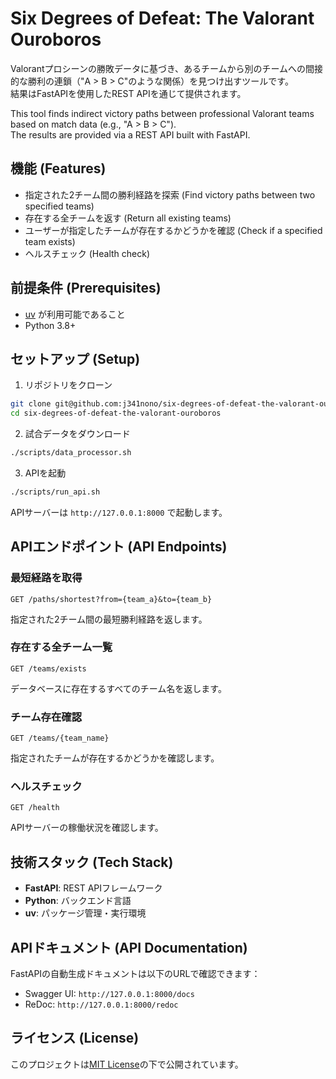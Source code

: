 # Six Degrees of Defeat: The Valorant Ouroboros

Valorantプロシーンの勝敗データに基づき、あるチームから別のチームへの間接的な勝利の連鎖（"A > B > C"のような関係）を見つけ出すツールです。  
結果はFastAPIを使用したREST APIを通じて提供されます。

This tool finds indirect victory paths between professional Valorant teams based on match data (e.g., "A > B > C").  
The results are provided via a REST API built with FastAPI.

## 機能 (Features)

- 指定された2チーム間の勝利経路を探索 (Find victory paths between two specified teams)
- 存在する全チームを返す (Return all existing teams)
- ユーザーが指定したチームが存在するかどうかを確認 (Check if a specified team exists)
- ヘルスチェック (Health check)

## 前提条件 (Prerequisites)

- [uv](https://github.com/astral-sh/uv) が利用可能であること
- Python 3.8+

## セットアップ (Setup)

1. リポジトリをクローン
```bash
git clone git@github.com:j341nono/six-degrees-of-defeat-the-valorant-ouroboros.git
cd six-degrees-of-defeat-the-valorant-ouroboros
```

2. 試合データをダウンロード
```bash
./scripts/data_processor.sh
```

3. APIを起動
```bash
./scripts/run_api.sh
```

APIサーバーは `http://127.0.0.1:8000` で起動します。

## APIエンドポイント (API Endpoints)

### 最短経路を取得
```
GET /paths/shortest?from={team_a}&to={team_b}
```
指定された2チーム間の最短勝利経路を返します。

### 存在する全チーム一覧
```
GET /teams/exists
```
データベースに存在するすべてのチーム名を返します。

### チーム存在確認
```
GET /teams/{team_name}
```
指定されたチームが存在するかどうかを確認します。

### ヘルスチェック
```
GET /health
```
APIサーバーの稼働状況を確認します。

## 技術スタック (Tech Stack)

- **FastAPI**: REST APIフレームワーク
- **Python**: バックエンド言語
- **uv**: パッケージ管理・実行環境

## APIドキュメント (API Documentation)

FastAPIの自動生成ドキュメントは以下のURLで確認できます：
- Swagger UI: `http://127.0.0.1:8000/docs`
- ReDoc: `http://127.0.0.1:8000/redoc`

## ライセンス (License)

このプロジェクトは[MIT License](LICENSE)の下で公開されています。
